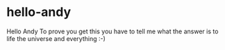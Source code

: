 # hello-andy

Hello Andy
To prove you get this you have to tell me what the answer is to life the universe and everything :-)
